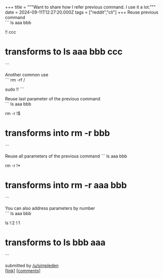 +++
title = """Want to share how I refer previous command. I use it a lot."""
date = 2024-09-11T12:27:20.000Z
tags = ["reddit","cli"]
+++
Reuse previous command  
\`\`\` ls aaa bbb

!! ccc

transforms to ls aaa bbb ccc
============================

\`\`\`

Another common use  
\`\`\` rm -rf /

sudo !! \`\`\`

Reuse last parameter of the previous command  
\`\`\` ls aaa bbb

rm -r !$

transforms into rm -r bbb
=========================

\`\`\`

Reuse all parameters of the previous command \`\`\` ls aaa bbb

rm -r !\*

transforms into rm -r aaa bbb
=============================

\`\`\`

You can also address parameters by number  
\`\`\` ls aaa bbb

ls !:2 !:1

transforms to ls bbb aaa
========================

\`\`\`

submitted by [/u/simpleden](https://www.reddit.com/user/simpleden)  
[\[link\]](https://www.reddit.com/r/commandline/comments/1fe8uwc/want_to_share_how_i_refer_previous_command_i_use/) [\[comments\]](https://www.reddit.com/r/commandline/comments/1fe8uwc/want_to_share_how_i_refer_previous_command_i_use/)
